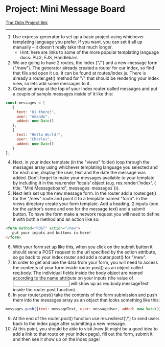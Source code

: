 # Project: Mini Message Board

[The Odin Project link](https://www.theodinproject.com/paths/full-stack-javascript/courses/nodejs/lessons/mini-message-board)

---

1. Use express-generator to set up a basic project using whichever templating language you prefer. If you want, you can set it all up manually – it doesn’t really take that much longer.
    * Hint: here are links to some of the more popular templating language docs: PUG, EJS, Handlebars
2. We are going to have 2 routes, the index ("/") and a new-message form ("/new"). The generator already created a router for our index, so find that file and open it up. It can be found at routes/index.js. There is already a router.get() method for "/" that should be rendering your index view, so lets add some messages to it.
3. Create an array at the top of your index router called messages and put a couple of sample messages inside of it like this:

```javascript
const messages = [
   {
     text: "Hi there!",
     user: "Amando",
     added: new Date()
   },
   {
     text: "Hello World!",
     user: "Charles",
     added: new Date()
   }
];
```

4. Next, in your index template (in the "views" folder) loop through the messages array using whichever templating language you selected and for each one, display the user, text and the date the message was added. Don’t forget to make your messages available to your template by including it in the res.render ‘locals’ object (e.g. res.render('index', { title: "Mini Messageboard", messages: messages })).
5. Next let’s set up the new message form. In the router add a router.get() for the "/new" route and point it to a template named "form". In the views directory create your form template. Add a heading, 2 inputs (one for the author’s name and one for the message text) and a submit button. To have the form make a network request you will need to define it with both a method and an action like so:

```html
<form method="POST" action="/new">
   put your inputs and buttons in here!
</form>
```

6. With your form set up like this, when you click on the submit button it should send a POST request to the url specified by the action attribute, so go back to your index router and add a router.post() for "/new".
7. In order to get and use the data from your form, you will need to access the contents of your form inside router.post() as an object called req.body. The individual fields inside the body object are named according to the name attribute on your inputs (the value of <input name="messageText"> will show up as req.body.messageText inside the router.post function).
8. In your router.post() take the contents of the form submission and push them into the messages array as an object that looks something like this:

```javascript
messages.push({text: messageText, user: messageUser, added: new Date()});
```
9. At the end of the router.post() function use res.redirect('/') to send users back to the index page after submitting a new message.
10. At this point, you should be able to visit /new (it might be a good idea to add a link to that route on your index page), fill out the form, submit it and then see it show up on the index page!